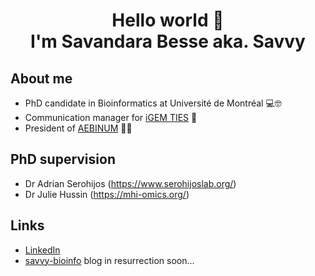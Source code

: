 
<h1 align="center">Hello world 👋 <br>I'm Savandara Besse aka. Savvy</h1>

## About me

- PhD candidate in Bioinformatics at Université de Montréal 💻🤓 
- Communication manager for <a href='https://igem-ties.info/'>iGEM TIES</a> 📱
- President of <a href='http://www.aebinum.umontreal.ca/'>AEBINUM</a> 👩‍🎓 

## PhD supervision

- Dr Adrian Serohijos (https://www.serohijoslab.org/) 
- Dr Julie Hussin (https://mhi-omics.org/)

## Links

- <a href='https://www.linkedin.com/in/savandara-besse'>LinkedIn</a>
- <a href=''>savvy-bioinfo</a> blog in resurrection soon...
